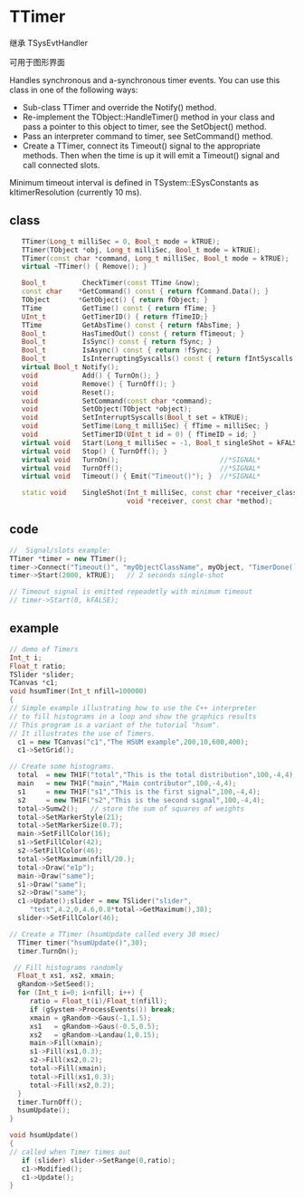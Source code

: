 <!-- TTimer.md --- 
;; 
;; Description: 
;; Author: Hongyi Wu(吴鸿毅)
;; Email: wuhongyi@qq.com 
;; Created: 五 12月  5 11:31:46 2014 (+0800)
;; Last-Updated: 二 9月 13 19:52:39 2016 (+0800)
;;           By: Hongyi Wu(吴鸿毅)
;;     Update #: 7
;; URL: http://wuhongyi.github.io -->

# TTimer

继承 TSysEvtHandler

可用于图形界面

Handles synchronous and a-synchronous timer events. You can use  this class in one of the following ways:   
- Sub-class TTimer and override the Notify() method.
- Re-implement the TObject::HandleTimer() method in your class and pass a pointer to this object to timer, see the SetObject() method.
- Pass an interpreter command to timer, see SetCommand() method.
- Create a TTimer, connect its Timeout() signal to the appropriate methods. Then when the time is up it will emit a Timeout() signal and call connected slots.

Minimum timeout interval is defined in TSystem::ESysConstants as kItimerResolution (currently 10 ms). 


## class

```cpp
   TTimer(Long_t milliSec = 0, Bool_t mode = kTRUE);
   TTimer(TObject *obj, Long_t milliSec, Bool_t mode = kTRUE);
   TTimer(const char *command, Long_t milliSec, Bool_t mode = kTRUE);
   virtual ~TTimer() { Remove(); }

   Bool_t         CheckTimer(const TTime &now);
   const char    *GetCommand() const { return fCommand.Data(); }
   TObject       *GetObject() { return fObject; }
   TTime          GetTime() const { return fTime; }
   UInt_t         GetTimerID() { return fTimeID;}
   TTime          GetAbsTime() const { return fAbsTime; }
   Bool_t         HasTimedOut() const { return fTimeout; }
   Bool_t         IsSync() const { return fSync; }
   Bool_t         IsAsync() const { return !fSync; }
   Bool_t         IsInterruptingSyscalls() const { return fIntSyscalls; }
   virtual Bool_t Notify();
   void           Add() { TurnOn(); }
   void           Remove() { TurnOff(); }
   void           Reset();
   void           SetCommand(const char *command);
   void           SetObject(TObject *object);
   void           SetInterruptSyscalls(Bool_t set = kTRUE);
   void           SetTime(Long_t milliSec) { fTime = milliSec; }
   void           SetTimerID(UInt_t id = 0) { fTimeID = id; }
   virtual void   Start(Long_t milliSec = -1, Bool_t singleShot = kFALSE);
   virtual void   Stop() { TurnOff(); }
   virtual void   TurnOn();                         //*SIGNAL*
   virtual void   TurnOff();                        //*SIGNAL*
   virtual void   Timeout() { Emit("Timeout()"); }  //*SIGNAL*

   static void    SingleShot(Int_t milliSec, const char *receiver_class,
                             void *receiver, const char *method);
```

## code

```cpp
//  Signal/slots example: 
TTimer *timer = new TTimer();
timer->Connect("Timeout()", "myObjectClassName", myObject, "TimerDone()");
timer->Start(2000, kTRUE);   // 2 seconds single-shot

// Timeout signal is emitted repeadetly with minimum timeout
// timer->Start(0, kFALSE);
```


## example

```cpp
// demo of Timers
Int_t i;
Float_t ratio;
TSlider *slider;
TCanvas *c1;
void hsumTimer(Int_t nfill=100000)
{
// Simple example illustrating how to use the C++ interpreter
// to fill histograms in a loop and show the graphics results
// This program is a variant of the tutorial "hsum".
// It illustrates the use of Timers.
  c1 = new TCanvas("c1","The HSUM example",200,10,600,400);
  c1->SetGrid();

// Create some histograms.
  total  = new TH1F("total","This is the total distribution",100,-4,4);
  main   = new TH1F("main","Main contributor",100,-4,4);
  s1     = new TH1F("s1","This is the first signal",100,-4,4);
  s2     = new TH1F("s2","This is the second signal",100,-4,4);
  total->Sumw2();   // store the sum of squares of weights
  total->SetMarkerStyle(21);
  total->SetMarkerSize(0.7);
  main->SetFillColor(16);
  s1->SetFillColor(42);
  s2->SetFillColor(46);
  total->SetMaximum(nfill/20.);
  total->Draw("e1p");
  main->Draw("same");
  s1->Draw("same");
  s2->Draw("same");
  c1->Update();slider = new TSlider("slider",
     "test",4.2,0,4.6,0.8*total->GetMaximum(),38);
  slider->SetFillColor(46);

// Create a TTimer (hsumUpdate called every 30 msec)
  TTimer timer("hsumUpdate()",30); 
  timer.TurnOn();

 // Fill histograms randomly
  Float_t xs1, xs2, xmain;
  gRandom->SetSeed();
  for (Int_t i=0; i<nfill; i++) {
     ratio = Float_t(i)/Float_t(nfill);
     if (gSystem->ProcessEvents()) break;
     xmain = gRandom->Gaus(-1,1.5);
     xs1   = gRandom->Gaus(-0.5,0.5);
     xs2   = gRandom->Landau(1,0.15);
     main->Fill(xmain);
     s1->Fill(xs1,0.3);
     s2->Fill(xs2,0.2);
     total->Fill(xmain);
     total->Fill(xs1,0.3);
     total->Fill(xs2,0.2);
  }
  timer.TurnOff();
  hsumUpdate();
}

void hsumUpdate()
{
// called when Timer times out
   if (slider) slider->SetRange(0,ratio);
   c1->Modified();
   c1->Update();
}
```


<!-- TTimer.md ends here -->
